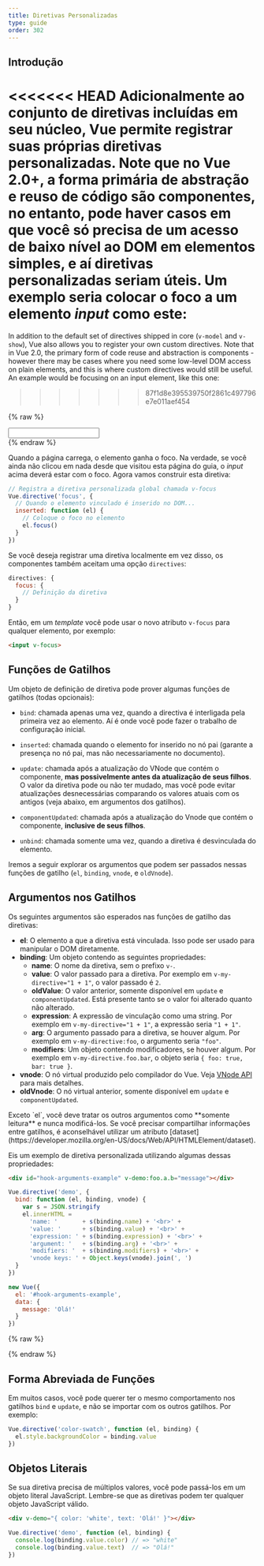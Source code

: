 ```yaml
---
title: Diretivas Personalizadas
type: guide
order: 302
---
```


## Introdução

<<<<<<< HEAD
Adicionalmente ao conjunto de diretivas incluídas em seu núcleo, Vue permite registrar suas próprias diretivas personalizadas. Note que no Vue 2.0+, a forma primária de abstração e reuso de código são componentes, no entanto, pode haver casos em que você só precisa de um acesso de baixo nível ao DOM em elementos simples, e aí diretivas personalizadas seriam úteis. Um exemplo seria colocar o foco a um elemento _input_ como este:
=======
In addition to the default set of directives shipped in core (`v-model` and `v-show`), Vue also allows you to register your own custom directives. Note that in Vue 2.0, the primary form of code reuse and abstraction is components - however there may be cases where you need some low-level DOM access on plain elements, and this is where custom directives would still be useful. An example would be focusing on an input element, like this one:
>>>>>>> 87f1d8e395539750f2861c497796e7e011aef454

{% raw %}
<div id="simplest-directive-example" class="demo">
  <input v-focus>
</div>
<script>
Vue.directive('focus', {
  inserted: function (el) {
    el.focus()
  }
})
new Vue({
  el: '#simplest-directive-example'
})
</script>
{% endraw %}

Quando a página carrega, o elemento ganha o foco. Na verdade, se você ainda não clicou em nada desde que visitou esta página do guia, o _input_ acima deverá estar com o foco. Agora vamos construir esta diretiva:

``` js
// Registra a diretiva personalizada global chamada v-focus
Vue.directive('focus', {
  // Quando o elemento vinculado é inserido no DOM...
  inserted: function (el) {
    // Coloque o foco no elemento
    el.focus()
  }
})
```

Se você deseja registrar uma diretiva localmente em vez disso, os componentes também aceitam uma opção `directives`:

``` js
directives: {
  focus: {
    // Definição da diretiva
  }
}
```

Então, em um _template_ você pode usar o novo atributo `v-focus` para qualquer elemento, por exemplo:

``` html
<input v-focus>
```

## Funções de Gatilhos

Um objeto de definição de diretiva pode prover algumas funções de gatilhos (todas opcionais):

- `bind`: chamada apenas uma vez, quando a directiva é interligada pela primeira vez ao elemento. Aí é onde você pode fazer o trabalho de configuração inicial.

- `inserted`: chamada quando o elemento for inserido no nó pai (garante a presença no nó pai, mas não necessariamente no documento).

- `update`: chamada após a atualização do VNode que contém o componente, __mas possivelmente antes da atualização de seus filhos__. O valor da diretiva pode ou não ter mudado, mas você pode evitar atualizações desnecessárias comparando os valores atuais com os antigos (veja abaixo, em argumentos dos gatilhos).

- `componentUpdated`: chamada após a atualização do Vnode que contém o componente, __inclusive de seus filhos__.

- `unbind`: chamada somente uma vez, quando a diretiva é desvinculada do elemento.

Iremos a seguir explorar os argumentos que podem ser passados nessas funções de gatilho (`el`, `binding`, `vnode`, e `oldVnode`).

## Argumentos nos Gatilhos

Os seguintes argumentos são esperados nas funções de gatilho das diretivas:

- **el**: O elemento a que a diretiva está vinculada. Isso pode ser usado para manipular o DOM diretamente.
- **binding**: Um objeto contendo as seguintes propriedades:
  - **name**: O nome da diretiva, sem o prefixo `v-`.
  - **value**: O valor passado para a diretiva. Por exemplo em `v-my-directive="1 + 1"`, o valor passado é `2`.
  - **oldValue**: O valor anterior, somente disponível em `update` e `componentUpdated`. Está presente tanto se o valor foi alterado quanto não alterado.
  - **expression**: A expressão de vinculação como uma string. Por exemplo em `v-my-directive="1 + 1"`, a expressão seria `"1 + 1"`.
  - **arg**: O argumento passado para a diretiva, se houver algum. Por exemplo em `v-my-directive:foo`, o argumento seria `"foo"`.
  - **modifiers**: Um objeto contendo modificadores, se houver algum. Por exemplo em `v-my-directive.foo.bar`, o objeto seria `{ foo: true, bar: true }`.
- **vnode**: O nó virtual produzido pelo compilador do Vue. Veja [VNode API](/api/#VNode-Interface) para mais detalhes.
- **oldVnode**: O nó virtual anterior, somente disponível em `update` e `componentUpdated`.

<p class="tip">Exceto `el`, você deve tratar os outros argumentos como **somente leitura** e nunca modificá-los. Se você precisar compartilhar informações entre gatilhos, é aconselhável utilizar um atributo [dataset](https://developer.mozilla.org/en-US/docs/Web/API/HTMLElement/dataset).</p>

Eis um exemplo de diretiva personalizada utilizando algumas dessas propriedades:

``` html
<div id="hook-arguments-example" v-demo:foo.a.b="message"></div>
```

``` js
Vue.directive('demo', {
  bind: function (el, binding, vnode) {
    var s = JSON.stringify
    el.innerHTML =
      'name: '       + s(binding.name) + '<br>' +
      'value: '      + s(binding.value) + '<br>' +
      'expression: ' + s(binding.expression) + '<br>' +
      'argument: '   + s(binding.arg) + '<br>' +
      'modifiers: '  + s(binding.modifiers) + '<br>' +
      'vnode keys: ' + Object.keys(vnode).join(', ')
  }
})

new Vue({
  el: '#hook-arguments-example',
  data: {
    message: 'Olá!'
  }
})
```

{% raw %}
<div id="hook-arguments-example" v-demo:foo.a.b="message" class="demo"></div>
<script>
Vue.directive('demo', {
  bind: function (el, binding, vnode) {
    var s = JSON.stringify
    el.innerHTML =
      'name: '       + s(binding.name) + '<br>' +
      'value: '      + s(binding.value) + '<br>' +
      'expression: ' + s(binding.expression) + '<br>' +
      'argument: '   + s(binding.arg) + '<br>' +
      'modifiers: '  + s(binding.modifiers) + '<br>' +
      'vnode keys: ' + Object.keys(vnode).join(', ')
  }
})
new Vue({
  el: '#hook-arguments-example',
  data: {
    message: 'Olá!'
  }
})
</script>
{% endraw %}

## Forma Abreviada de Funções

Em muitos casos, você pode querer ter o mesmo comportamento nos gatilhos `bind` e `update`, e não se importar com os outros gatilhos. Por exemplo:

``` js
Vue.directive('color-swatch', function (el, binding) {
  el.style.backgroundColor = binding.value
})
```

## Objetos Literais

Se sua diretiva precisa de múltiplos valores, você pode passá-los em um objeto literal JavaScript. Lembre-se que as diretivas podem ter qualquer objeto JavaScript válido.

``` html
<div v-demo="{ color: 'white', text: 'Olá!' }"></div>
```

``` js
Vue.directive('demo', function (el, binding) {
  console.log(binding.value.color) // => "white"
  console.log(binding.value.text)  // => "Olá!"
})
```

